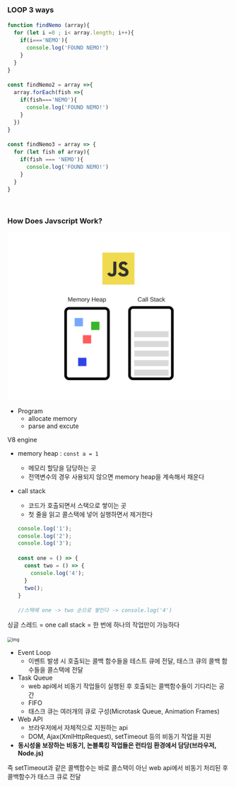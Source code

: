 ### LOOP 3 ways

```javascript
function findNemo (array){
  for (let i =0 ; i< array.length; i++){
    if(i==='NEMO'){
      console.log('FOUND NEMO!')
    }
  }
}

const findNemo2 = array =>{
  array.forEach(fish =>{
    if(fish==='NEMO'){
      console.log('FOUND NEMO!')
    }
  })
}

const findNemo3 = array => {
  for (let fish of array){
    if(fish === 'NEMO'){
      console.log('FOUND NEMO!')
    }
  }
}
```

<br/>

### How Does Javscript Work?

![img](image/1*RLbK8nM3pfLWPu4qIUaWww-20220213160626569.png)

- Program
  - allocate memory
  - parse and excute

V8 engine

- memory heap : `const a = 1`

  - 메모리 할당을 담당하는 곳
  - 전역변수의 경우 사용되지 않으면 memory heap을 계속해서 채운다

- call stack

  - 코드가 호출되면서 스택으로 쌓이는 곳
  - 첫 줄을 읽고 콜스택에 넣어 실행하면서 제거한다

  ```javascript
  console.log('1');
  console.log('2');
  console.log('3');
  
  const one = () => {
    const two = () => {
      console.log('4');
    }
    two();
  }
  
  //스택에 one -> two 순으로 쌓인다 -> console.log('4')
  ```

싱글 스레드 = one call stack = 한 번에 하나의 작업만이 가능하다

<img src="https://miro.medium.com/max/1400/1*FA9NGxNB6-v1oI2qGEtlRQ.png" alt="img" style="zoom:67%;" />

- Event Loop
  - 이벤트 발생 시 호출되는 콜백 함수들을 테스트 큐에 전달, 태스크 큐의 콜백 함수들을 콜스택에 전달
- Task Queue
  - web api에서 비동기 작업들이 실행된 후 호출되는 콜백함수들이 기다리는 공간
  - FIFO
  - 태스크 큐는 여러개의 큐로 구성(Microtask Queue, Animation Frames)
- Web API
  - 브라우저에서 자체적으로 지원하는 api
  - DOM, Ajax(XmlHttpRequest), setTimeout 등의 비동기 작업을 지원
- **동시성을 보장하는 비동기, 논블록킹 작업들은 런타임 환경에서 담당(브라우저, Node.js)**

즉 setTimeout과 같은 콜백함수는 바로 콜스택이 아닌 web api에서 비동기 처리된 후 콜백함수가 태스크 큐로 전달

<br/>

